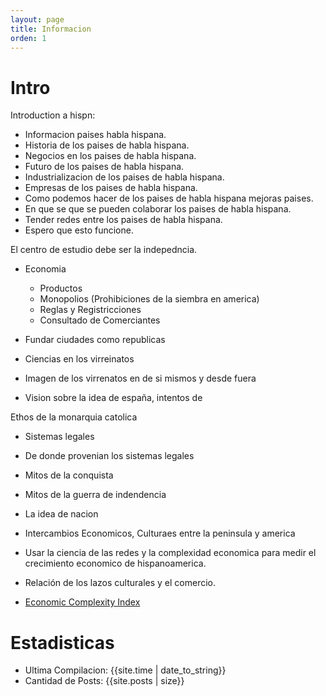 ```yaml
---
layout: page
title: Informacion
orden: 1
---
```


# Intro

Introduction a hispn:
 - Informacion paises habla hispana.
 - Historia de los paises de habla hispana.
 - Negocios en los paises de habla hispana.
 - Futuro de los paises de habla hispana.
 - Industrializacion de los paises de habla hispana.
 - Empresas de los paises de habla hispana.
 - Como podemos hacer de los paises de habla hispana mejoras paises.
 - En que se que se pueden colaborar los paises de habla hispana.
 - Tender redes entre los paises de habla hispana.
 -  Espero que esto funcione.

El centro de estudio debe ser la indepedncia.

* Economia
    * Productos
    * Monopolios (Prohibiciones de la siembra en america)
    * Reglas y Registricciones
    * Consultado de Comerciantes

* Fundar ciudades como republicas
* Ciencias  en los virreinatos
* Imagen de los virrenatos en de si mismos y desde fuera
* Vision sobre la idea de españa, intentos de 

Ethos de la monarquia catolica

* Sistemas legales
* De donde provenian los sistemas legales

* Mitos de la conquista
* Mitos de la guerra de indendencia
* La idea de nacion
* Intercambios Economicos, Culturaes entre la peninsula y america

* Usar la ciencia de las redes y la complexidad economica para medir el crecimiento economico de hispanoamerica.

* Relación de los lazos culturales y el comercio.

- [Economic Complexity Index](https://en.wikipedia.org/wiki/Economic_Complexity_Index)

# Estadisticas

- Ultima Compilacion: {{site.time | date_to_string}} <br/>
- Cantidad de Posts: {{site.posts | size}}
